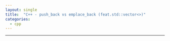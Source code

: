 ```yaml
---
layout: single
title:  "C++ - push_back vs emplace_back (feat.std::vector<>)"
categories:
  - cpp
---
```


---

<!--
### push_back()
---

[push_back - MSDN](https://learn.microsoft.com/ko-kr/cpp/standard-library/vector-class?view=msvc-170#push_back)

[emplace_back - MSDN](https://learn.microsoft.com/ko-kr/cpp/standard-library/vector-class?view=msvc-170#emplace_back)

std::vector<>의 push_back()와 emplace_back()은 둘 다 벡터 끝에 요소를 추가하는 함수이다.

비슷한 동작을 하지만, 여기에는 중요한 차이점이 있다.

```c++
#include <iostream>
#include <vector>

using namespace std;

class Student
{
public:
	string name;
	int age;

public:
	Student()
	{
		std::cout << "인자 없는 기본 생성자" << std::endl;
	}
	Student(string n, int a)
	{
		std::cout << "인자 있는 기본 생성자" << std::endl;
	}
	Student(const Student& s)
	{
		std::cout << "복사 생성자" << std::endl;
	}
	/*
	Student(const Student&& s)
	{
		std::cout << "이동 생성자" << std::endl;
	}
	*/
	~Student()
	{
		std::cout << "소멸자" << std::endl;
	}
};

int main()
{
	std::vector<Student> myVector;
	myVector.reserve(2);

	myVector.push_back(Student("페이커", 27));

	cout << "======================================================" << endl;

	myVector.emplace_back("데프트", 27);

	cout << "======================================================" << endl;

	return 0;
}
```

![](/assets/images/cpp_push_back.png)

push_back()을 한 경우

1. 임시객체 생성자가 호출되며, 스택 영역에 할당된다.
2. 복사 생성자 or 이동 생성자를 톻애 만들어져 있는 임시객체를 본뜬 또 하나의 임시 객체가 만들어진다.
3. 생성된 요소를 벡터 컨테이너 끝에 추가한다.
4. 1번의 임시 객체가 소멸된다.

-->